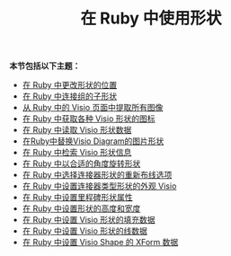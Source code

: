 ﻿---
title: 在 Ruby 中使用形状
type: docs
weight: 50
url: /zh/java/working-with-shapes-in-ruby/
---
**本节包括以下主题：**

- [在 Ruby 中更改形状的位置](/diagram/zh/java/change-the-position-of-a-shape-in-ruby/)
- [在 Ruby 中连接组的子形状](/diagram/zh/java/connect-sub-shapes-of-the-groups-in-ruby/)
- [从 Ruby 中的 Visio 页面中提取所有图像](/diagram/zh/java/extract-all-images-from-a-visio-page-in-ruby/)
- [在 Ruby 中获取各种 Visio 形状的图标](/diagram/zh/java/get-icons-of-various-visio-shapes-in-ruby/)
- [在 Ruby 中读取 Visio 形状数据](/diagram/zh/java/read-visio-shape-data-in-ruby/)
- [在Ruby中替换Visio Diagram的图片形状](/diagram/zh/java/replace-a-picture-shape-of-the-visio-diagram-in-ruby/)
- [在 Ruby 中检索 Visio 形状信息](/diagram/zh/java/retrieve-visio-shape-information-in-ruby/)
- [在 Ruby 中以合适的角度旋转形状](/diagram/zh/java/rotate-a-shape-with-suitable-angle-in-ruby/)
- [在 Ruby 中选择连接器形状的重新布线选项](/diagram/zh/java/select-reroute-option-of-the-connector-shape-in-ruby/)
- [在 Ruby 中设置连接器类型形状的外观 Visio](/diagram/zh/java/set-appearance-of-the-connector-type-shape-in-visio-in-ruby/)
- [在 Ruby 中设置里程碑形状属性](/diagram/zh/java/set-milestone-shape-properties-in-ruby/)
- [在 Ruby 中设置形状的高度和宽度](/diagram/zh/java/set-the-height-and-width-of-a-shape-in-ruby/)
- [在 Ruby 中设置 Visio 形状的填充数据](https://docs.aspose.com/diagram/java/set-visio-shape-s-fill-data-in-ruby/)
- [在 Ruby 中设置 Visio 形状的线数据](https://docs.aspose.com/diagram/java/set-visio-shape-s-line-data-in-ruby/)
- [在 Ruby 中设置 Visio Shape 的 XForm 数据](https://docs.aspose.com/diagram/java/set-visio-shape-s-xform-data-in-ruby/)
